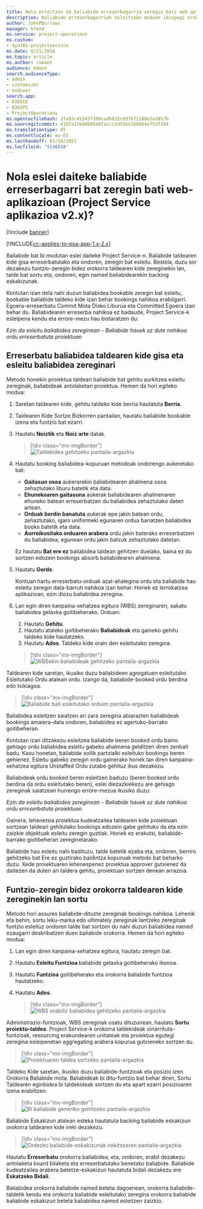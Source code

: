 ```yaml
---
title: Nola esleitzen da baliabide erreserbagarria zeregin bati web aplikazioan
description: Baliabide erreserbagarriak esleitzeko moduen ikuspegi orokorra.
author: JohnPBurrows
manager: kfend
ms.service: project-operations
ms.custom:
- dyn365-projectservice
ms.date: 8/21/2018
ms.topic: article
ms.author: rumant
audience: Admin
search.audienceType:
- admin
- customizer
- enduser
search.app:
- D365CE
- D365PS
- ProjectOperations
ms.openlocfilehash: 27a93c41243f300cadb632c697672180e5a3817b
ms.sourcegitcommit: 418fa1fe9d605b8faccc2d5dee1b04b4e753f194
ms.translationtype: HT
ms.contentlocale: eu-ES
ms.lasthandoff: 02/10/2021
ms.locfileid: "5146558"
---
```

# <a name="how-do-i-assign-a-bookable-resource-to-a-task-in-the-web-app-project-service-app-v2x"></a>Nola eslei daiteke baliabide erreserbagarri bat zeregin bati web-aplikazioan (Project Service aplikazioa v2.x)?

[!include [banner](../includes/psa-now-project-operations.md)]

[!INCLUDE[cc-applies-to-psa-app-1.x-2.x](../includes/cc-applies-to-psa-app-1x-2x.md)]

Baliabide bat bi modutan eslei daiteke Project Service-n. Baliabide taldearen kide gisa erreserbatutako eta ondoren, zeregin bat esleitu. Bestela, duzu sor dezakezu funtzio-zeregin bidez orokorra taldearen kide zereginekin lan, talde bat sortu eta, ondoren, egin named baliabidearekin backing eskakizunak.

Kontutan izan dela nahi duzun baliabidea bookable zeregin bat esleitu, bookable baliabide taldeko kide izan behar bookings nahikoa erabilgarri. Egoera-erreserbatu Commit Mota Disko Liburua eta Committed Egoera izan behar du. Baliabidearen erreserba nahikoa ez badaude, Project Service-k esleipena kendu eta errore-mezu hau bistaratzen du:

*Ezin da esleitu baliabidea zereginean - Baliabide hauek ez dute nahikoa ordu erreserbatuta proiektuan*

## <a name="book-a-resource-as-a-team-member-and-then-assign-the-resource-to-a-task"></a>Erreserbatu baliabidea taldearen kide gisa eta esleitu baliabidea zereginari

Metodo honekin proiektua taldeari baliabide bat gehitu aurkitzea esleitu zereginak, baliabideak antolaketan proiektua. Hemen da hori egiteko modua:
1.  Saretan taldearen kide, gehitu taldeko kide berria hautatuta **Berria**.
2.  Taldearen Kide Sortze Bizkorren pantailan, hautatu baliabide bookable izena eta funtzio bat ezarri.
3.  Hautatu **Noiztik** eta **Noiz arte** datak.

    > [!div class="mx-imgBorder"] 
    > ![Taldekidea gehitzeko pantaila-argazkia](media/FAQ-Resources-to-Tasks2-1.png "Taldekidea gehitzeko pantaila-argazkia")
 
4.  Hautatu booking baliabidea-kopuruan metodoak ondorengo aukeretako bat:
    - **Gaitasun osoa** aukerarekin baliabidearen ahalmena osoa zehaztutako liburu batetik eta data.
    - **Ehunekoaren gaitasuna** aukerak baliabidearen ahalmenaren ehuneko batean erreserbatzen du baliabidea zehaztutako daten artean.
    - **Orduak berdin banatuta** aukerak epe jakin batean ordu, zehaztutako, igaro uniformeki egunaren ordua banatzen baliabidea books batetik eta data.
    - **Aurreikusitako orduaren arabera** ordu jakin baterako erreserbatzen du baliabidea, egunean ordu jakin batzuk zehaztutako datetan.

    Ez hautatu **Bat ere ez** baliabidea taldean gehitzen duelako, baina ez du sortzen edozein bookings absorb baliabidearen ahalmena.
5.  Hautatu **Gorde**.

    Kontuan hartu erreserbatu-orduak azal-ahalegina ordu eta baliabide hau esleitu zeregin data-barruti nahikoa izan behar. Horiek ez lerrokatzea aplikazioan, ezin diozu baliabidea zeregina.

6.  Lan egin diren kanpaina-xehatzea egitura (WBS) zereginaren, sakatu baliabidea gelaxka goitibeherako. Orduan: 

    1. Hautatu **Gehitu**.
    2. Hautatu ataleko goitibeherako **Baliabideak** eta gaineko gehitu taldeko kide hautatzeko.
    3. Hautatu **Ados**. Taldeko kide orain den esleitutako zeregina.

    > [!div class="mx-imgBorder"] 
    > ![WBSekin baliabideak gehitzeko pantaila-argazkia](media/FAQ-Resources-to-Tasks2-2.png "WBSekin baliabideak gehitzeko pantaila-argazkia")
 
Taldearen kide saretan, ikusiko duzu baliabideen agregatuen esleitutako Esleitutako Ordu atalean ordu. Izango da, baliabide-booked ordu berdina edo txikiagoa. 

> [!div class="mx-imgBorder"] 
> ![Baliabide bati esleitutako orduen pantaila-argazkia](media/FAQ-Resources-to-Tasks2-3.png "Baliabide bati esleitutako orduen pantaila-argazkia")
 
Baliabidea esleitzen saiatzen ari zara zeregina abiarazten baliabideak bookings amaiera-data ondoren, baliabidea ez agertuko-barrako goitibeheran.

Kontutan izan ditzakezu esleitzea baliabide beren booked ordu baino gehiago ordu baliabidea esleitu gabeko ahalmena gelditzen diren zenbait badu. Kasu honetan, baliabide soilik partzialki esleituko bookings beren gehienez. Esleitu gabeko zeregin ordu gainerako horiek lan diren kanpaina-xehatzea egitura Unstaffed Ordu zutabe gehituz ikus dezakezu.

Baliabideak ordu booked beren esleitzen baduzu (beren booked ordu berdina da ordu esleitutako beren), eslei diezazkiekezu are gehiago zereginak saiatzean hurrengo errore-mezua ikusiko duzu:

*Ezin da esleitu baliabidea zereginean - Baliabide hauek ez dute nahikoa ordu erreserbatuta proiektuan.*

Gainera, lehenetsia proiektua kudeatzailea taldearen kide proiektuan sortzean taldeari gehitutako bookings edozein gabe gehituko da eta ezin zaizkie objektuak esleitu zeregin guztiak. Horiek ez erakutsi, baliabide-barrako goitibeheran zereginetarako.

Baliabide hau esleitu nahi badituzu, talde batetik ezaba eta, ondoren, berriro gehitzeko bat Ere ez guztirako baldintza kopuruak metodo bat beharko duzu. Xede proiektuaren lehenespenez proiektua approver gutxienez da daitezen da duten ari taldera gehitu, proiektuan sortzen denean arrazoia.

## <a name="create-a-generic-team-member-through-role-assignment-on-tasks"></a>Funtzio-zeregin bidez orokorra taldearen kide zereginekin lan sortu

Metodo hori assures baliabide-dituzte zereginak bookings nahikoa. Lehenik eta behin, sortu leku-marka edo ultimately zereginak lantzeko zereginak funtzio esleituz ondoren talde bat sortzen du nahi duzun baliabidea named ezaugarri deskribatzen duen baliabide orokorra. Hemen da hori egiteko modua:

1. Lan egin diren kanpaina-xehatzea egitura, hautatu zeregin bat.
2. Hautatu **Esleitu Funtzioa** baliabide gelaxka goitibeherako ikonoa.
3. Hautatu **Funtzioa** goitibeherako eta orokorra baliabide funtzioa hautatzeko.
4. Hautatu **Ados**.

    > [!div class="mx-imgBorder"] 
    > ![WBS erabiliz baliabidea gehitzeko pantaila-argazkia](media/FAQ-Resources-to-Tasks2-4.png "WBS erabiliz baliabidea gehitzeko pantaila-argazkia")
 
Administrazio-funtzioak, WBS zereginak osatu dituzunean, hautatu **Sortu proiektu-taldea**. Project Service-k orokorra taldekideak oinarrituta-funtzioak, resourcing erakundearen unitateak eta proiektua egutegi zeregina esleipenetan aggregating arabera kopurua gutxieneko sortzen du.

> [!div class="mx-imgBorder"] 
> ![Proiektuaren taldea sortzeko pantaila-argazkia](media/FAQ-Resources-to-Tasks2-5.png "Proiektuaren taldea sortzeko pantaila-argazkia")
 
Taldeko Kide saretan, ikusiko duzu baliabide-funtzioak eta posizio izen Orokorra Baliabide mota. Baliabideak bi ditu-funtzio bat behar diren, Sortu Taldearen eginbidea bi taldekideak sortzen du eta apart ezarri posizioaren izena erabiltzen.

> [!div class="mx-imgBorder"] 
> ![Bi baliabide generiko gehitzeko pantaila-argazkia](media/FAQ-Resources-to-Tasks2-6.png "Bi baliabide generiko gehitzeko pantaila-argazkia")
 
Baliabide Eskakizun atalean esteka hautatuta backing baliabide eskakizun orokorra taldearen kide ireki dezakezu.

> [!div class="mx-imgBorder"] 
> ![Ordezko baliabide-eskakizunak irekitzearen pantaila-argazkia](media/FAQ-Resources-to-Tasks2-7.png "Ordezko baliabide-eskakizunak irekitzearen pantaila-argazkia")

Hautatu **Erreserbatu** orokorra baliabidea, eta, ondoren, erabil dezakezu antolaketa board bilaketa eta erreserbatutako benetako baliabide. Baliabide kudeatzailea arabera betetze-eskakizun hautatuta bidali dezakezu ere **Eskatzeko Bidali**.

Baliabidea orokorra baliabide named beteta dagoenean, orokorra baliabide-taldetik kendu eta orokorra baliabide esleitutako zeregina orokorra baliabide baliabide eskakizun beteta baliabidea named esleitzen zaizkio.
 

